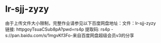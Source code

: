 # lr-sjj-zyzy
由于上传文件大小限制，完整作业请参见以下百度网盘地址：文件：lr-sjj-zyzy 链接: httpgoyTsuaCSub8pA?pwd=rs4p 提取码: rs4p  -s://pan.baidu.com/s/1mgvKf3Fo-来自百度网盘超级会员v3的分享

